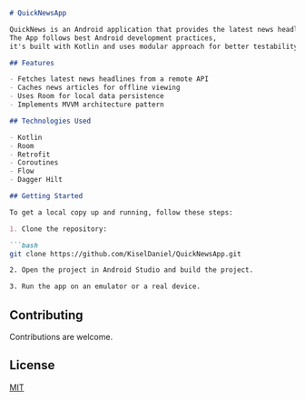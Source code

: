
```markdown
# QuickNewsApp

QuickNews is an Android application that provides the latest news headlines.
The App follows best Android development practices,
it's built with Kotlin and uses modular approach for better testability, scalability and reusability.

## Features

- Fetches latest news headlines from a remote API
- Caches news articles for offline viewing
- Uses Room for local data persistence
- Implements MVVM architecture pattern

## Technologies Used

- Kotlin
- Room
- Retrofit
- Coroutines
- Flow
- Dagger Hilt

## Getting Started

To get a local copy up and running, follow these steps:

1. Clone the repository:

```bash
git clone https://github.com/KiselDaniel/QuickNewsApp.git

2. Open the project in Android Studio and build the project.

3. Run the app on an emulator or a real device.

```

## Contributing

Contributions are welcome.

## License

[MIT](https://choosealicense.com/licenses/mit/)
